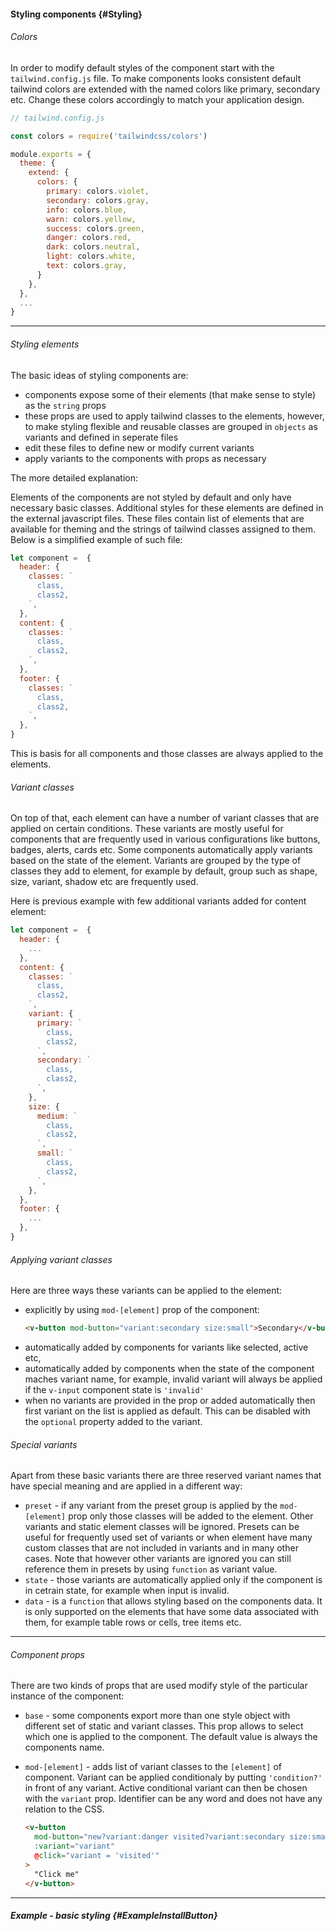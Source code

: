 #### Styling components {#Styling}

###### Colors

In order to modify default styles of the component start with the `tailwind.config.js` file. To make components looks consistent default tailwind colors are extended with the named colors like primary, secondary etc. Change these colors accordingly to match your application design.

```javascript
// tailwind.config.js

const colors = require('tailwindcss/colors')

module.exports = {
  theme: {
    extend: {
      colors: {
        primary: colors.violet,
        secondary: colors.gray,
        info: colors.blue,
        warn: colors.yellow,
        success: colors.green,
        danger: colors.red,
        dark: colors.neutral,
        light: colors.white,
        text: colors.gray,
      }
    },
  },
  ...
}
```

---

###### Styling elements

The basic ideas of styling components are:

- components expose some of their elements (that make sense to style) as the `string` props 
- these props are used to apply tailwind classes to the elements, however, to make styling flexible and reusable classes are grouped in `objects` as variants and defined in seperate files
- edit these files to define new or modify current variants
- apply variants to the components with props as necessary

The more detailed explanation:

Elements of the components are not styled by default and only have necessary basic classes. Additional styles for these elements are defined in the external javascript files.
These files contain list of elements that are available for theming and the strings of tailwind classes assigned to them. Below is a simplified example of such file:

```javascript
let component =  {
  header: {
    classes: `
      class,
      class2,
    `,
  },
  content: {
    classes: `
      class,
      class2,
    `,
  },
  footer: {
    classes: `
      class,
      class2,
    `,
  },
}
```

This is basis for all components and those classes are always applied to the elements. 

###### Variant classes

On top of that, each element can have a number of variant classes that are applied on certain conditions. These variants are mostly useful for components that are frequently used in various configurations like buttons, badges, alerts, cards etc. Some components automatically apply variants based on the state of the element. Variants are grouped by the type of classes they add to element, for example by default, group such as shape, size, variant, shadow etc are frequently used. 

Here is previous example with few additional variants added for content element:

```javascript
let component =  {
  header: {
    ...
  },
  content: {
    classes: `
      class,
      class2,
    `,
    variant: {
      primary: `
        class,
        class2,
      `,
      secondary: `
        class,
        class2,
      `,
    },
    size: {
      medium: `
        class,
        class2,
      `,
      small: `
        class,
        class2,
      `,
    },
  },
  footer: {
    ...
  },
}
```

###### Applying variant classes

Here are three ways these variants can be applied to the element:

- explicitly by using `mod-[element]` prop of the component:
    ```html
    <v-button mod-button="variant:secondary size:small">Secondary</v-button>
    ```
- automatically added by components for variants like selected, active etc,
- automatically added by components when the state of the component maches variant name, for example, invalid variant will always be applied if the `v-input` component state is `'invalid'`
- when no variants are provided in the prop or added automatically then first variant on the list is applied as default. This can be disabled with the `optional` property added to the variant.

###### Special variants

Apart from these basic variants there are three reserved variant names that have special meaning and are applied in a different way:

- `preset` - if any variant from the preset group is applied by the `mod-[element]` prop only those classes will be added to the element. Other variants and static element classes will be ignored. Presets can be useful for frequently used set of variants or when element have many custom classes that are not included in variants and in many other cases. Note that however other variants are ignored you can still reference them in presets by using `function` as variant value.
- `state` - those variants are automatically applied only if the component is in cetrain state, for example when input is invalid.
- `data` - is a `function` that allows styling based on the components data. It is only supported on the elements that have some data associated with them, for example table rows or cells, tree items etc.

---

###### Component props

There are two kinds of props that are used modify style of the particular instance of the component:

- `base` - some components export more than one style object with different set of static and variant classes. This prop allows to select which one is applied to the component. The default value is always the components name.
- `mod-[element]` - adds list of variant classes to the `[element]` of component. Variant can be applied conditionaly by putting `'condition?'` in front of any variant. Active conditional variant can then be chosen with the `variant` prop. Identifier can be any word and does not have any relation to the CSS.

    ```html
    <v-button
      mod-button="new?variant:danger visited?variant:secondary size:small"
      :variant="variant"
      @click="variant = 'visited'"
    >
      "Click me"
    </v-button>
    ```

---

##### Example - basic styling {#ExampleInstallButton}

<example name="ExampleInstallButton"></example>

<example name="ExampleInstallSelect"></example>
